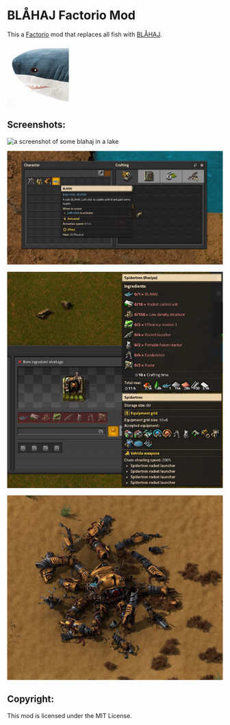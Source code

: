 # BLÅHAJ Factorio Mod

This a [Factorio](https://factorio.com/) mod that replaces all fish with [BLÅHAJ](https://en.wikipedia.org/wiki/Bl%C3%A5haj).

![mod icon](https://raw.githubusercontent.com/ading2210/factorio-blahaj/main/blahaj/thumbnail.png)

## Screenshots:
![a screenshot of some blahaj in a lake](https://raw.githubusercontent.com/ading2210/factorio-blahaj/main/screenshots/blahaj_lake.png)

![a screenshot of the blahaj item tooltip](https://raw.githubusercontent.com/ading2210/factorio-blahaj/main/screenshots/blahaj_tooltip.png)

![a screenshot of the spidertron crafting recipe](https://raw.githubusercontent.com/ading2210/factorio-blahaj/main/screenshots/blahaj_spidertron.png)

![a screenshot of the destroyed spidertron](https://raw.githubusercontent.com/ading2210/factorio-blahaj/main/screenshots/blahaj_spidertron_destroyed.png)

## Copyright:
This mod is licensed under the MIT License.
